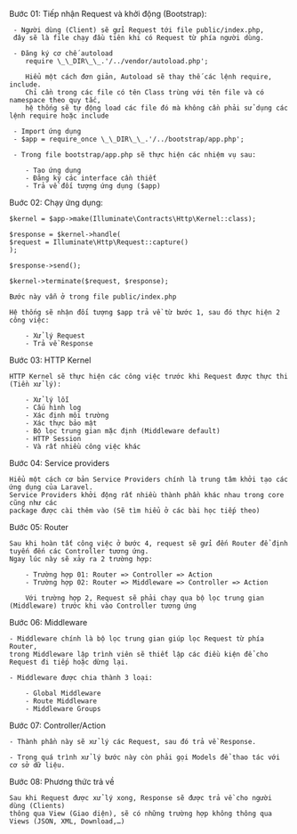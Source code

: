 Bước 01: Tiếp nhận Request và khởi động (Bootstrap):

     - Người dùng (Client) sẽ gửi Request tới file public/index.php,
     đây sẽ là file chạy đầu tiên khi có Request từ phía người dùng.

     - Đăng ký cơ chế autoload
        require \_\_DIR\_\_.'/../vendor/autoload.php';

        Hiểu một cách đơn giản, Autoload sẽ thay thế các lệnh require, include.
        Chỉ cần trong các file có tên Class trùng với tên file và có namespace theo quy tắc,
        hệ thống sẽ tự động load các file đó mà không cần phải sử dụng các lệnh require hoặc include

     - Import ứng dụng
     - $app = require_once \_\_DIR\_\_.'/../bootstrap/app.php';

     - Trong file bootstrap/app.php sẽ thực hiện các nhiệm vụ sau:

        - Tạo ứng dụng
        - Đăng ký các interface cần thiết
        - Trả về đối tượng ứng dụng ($app)

Buớc 02: Chạy ứng dụng:

    $kernel = $app->make(Illuminate\Contracts\Http\Kernel::class);

    $response = $kernel->handle(
    $request = Illuminate\Http\Request::capture()
    );

    $response->send();

    $kernel->terminate($request, $response);

    Bước này vẫn ở trong file public/index.php

    Hệ thống sẽ nhận đối tượng $app trả về từ bước 1, sau đó thực hiện 2 công việc:

        - Xử lý Request
        - Trả về Response

Bước 03: HTTP Kernel

    HTTP Kernel sẽ thực hiện các công việc trước khi Request được thực thi (Tiền xử lý):

        - Xử lý lỗi
        - Cấu hình log
        - Xác định môi trường
        - Xác thực bảo mật
        - Bộ lọc trung gian mặc định (Middleware default)
        - HTTP Session
        - Và rất nhiều công việc khác

Bước 04: Service providers

    Hiểu một cách cơ bản Service Providers chính là trung tâm khởi tạo các ứng dụng của Laravel.
    Service Providers khởi động rất nhiều thành phần khác nhau trong core cũng như các
    package được cài thêm vào (Sẽ tìm hiểu ở các bài học tiếp theo)

Bước 05: Router

    Sau khi hoàn tất công việc ở bước 4, request sẽ gửi đến Router để định tuyến đến các Controller tương ứng.
    Ngay lúc này sẽ xảy ra 2 trường hợp:

        - Trường hợp 01: Router => Controller => Action
        - Trường hợp 02: Router => Middleware => Controller => Action

        Với trường hợp 2, Request sẽ phải chạy qua bộ lọc trung gian (Middleware) trước khi vào Controller tương ứng

Bước 06: Middleware

    - Middleware chính là bộ lọc trung gian giúp lọc Request từ phía Router,
    trong Middleware lập trình viên sẽ thiết lập các điều kiện để cho Request đi tiếp hoặc dừng lại.

    - Middleware được chia thành 3 loại:

        - Global Middleware
        - Route Middleware
        - Middleware Groups

Bước 07: Controller/Action

    - Thành phần này sẽ xử lý các Request, sau đó trả về Response.

    - Trong quá trình xử lý bước này còn phải gọi Models để thao tác với cơ sở dữ liệu.

Bước 08: Phương thức trả về

    Sau khi Request được xử lý xong, Response sẽ được trả về cho người dùng (Clients)
    thông qua View (Giao diện), sẽ có những trường hợp không thông qua Views (JSON, XML, Download,…)
